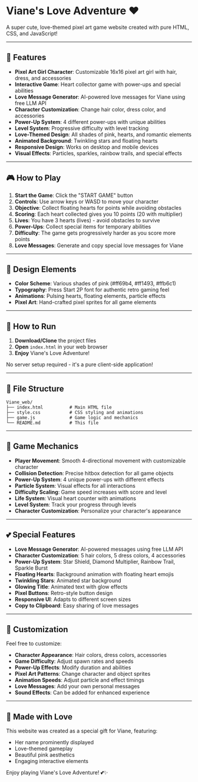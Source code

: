 # Viane's Love Adventure ❤️

A super cute, love-themed pixel art game website created with pure HTML, CSS, and JavaScript\!

-----

## 🌟 Features

  - **Pixel Art Girl Character**: Customizable 16x16 pixel art girl with hair, dress, and accessories
  - **Interactive Game**: Heart collector game with power-ups and special abilities
  - **Love Message Generator**: AI-powered love messages for Viane using free LLM API
  - **Character Customization**: Change hair color, dress color, and accessories
  - **Power-Up System**: 4 different power-ups with unique abilities
  - **Level System**: Progressive difficulty with level tracking
  - **Love-Themed Design**: All shades of pink, hearts, and romantic elements
  - **Animated Background**: Twinkling stars and floating hearts
  - **Responsive Design**: Works on desktop and mobile devices
  - **Visual Effects**: Particles, sparkles, rainbow trails, and special effects

-----

## 🎮 How to Play

1.  **Start the Game**: Click the "START GAME" button
2.  **Controls**: Use arrow keys or WASD to move your character
3.  **Objective**: Collect floating hearts for points while avoiding obstacles
4.  **Scoring**: Each heart collected gives you 10 points (20 with multiplier)
5.  **Lives**: You have 3 hearts (lives) - avoid obstacles to survive
6.  **Power-Ups**: Collect special items for temporary abilities
7.  **Difficulty**: The game gets progressively harder as you score more points
8.  **Love Messages**: Generate and copy special love messages for Viane

-----

## 🎨 Design Elements

  - **Color Scheme**: Various shades of pink (\#ff69b4, \#ff1493, \#ffb6c1)
  - **Typography**: Press Start 2P font for authentic retro gaming feel
  - **Animations**: Pulsing hearts, floating elements, particle effects
  - **Pixel Art**: Hand-crafted pixel sprites for all game elements

-----

## 🚀 How to Run

1.  **Download/Clone** the project files
2.  **Open** `index.html` in your web browser
3.  **Enjoy** Viane's Love Adventure\!

No server setup required - it's a pure client-side application\!

-----

## 📁 File Structure

```
Viane_web/
├── index.html          # Main HTML file
├── style.css           # CSS styling and animations
├── game.js             # Game logic and mechanics
└── README.md           # This file
```

-----

## 🎯 Game Mechanics

  - **Player Movement**: Smooth 4-directional movement with customizable character
  - **Collision Detection**: Precise hitbox detection for all game objects
  - **Power-Up System**: 4 unique power-ups with different effects
  - **Particle System**: Visual effects for all interactions
  - **Difficulty Scaling**: Game speed increases with score and level
  - **Life System**: Visual heart counter with animations
  - **Level System**: Track your progress through levels
  - **Character Customization**: Personalize your character's appearance

-----

## 💕 Special Features

  - **Love Message Generator**: AI-powered messages using free LLM API
  - **Character Customization**: 5 hair colors, 5 dress colors, 4 accessories
  - **Power-Up System**: Star Shield, Diamond Multiplier, Rainbow Trail, Sparkle Burst
  - **Floating Hearts**: Background animation with floating heart emojis
  - **Twinkling Stars**: Animated star background
  - **Glowing Title**: Animated text with glow effects
  - **Pixel Buttons**: Retro-style button design
  - **Responsive UI**: Adapts to different screen sizes
  - **Copy to Clipboard**: Easy sharing of love messages

-----

## 🎨 Customization

Feel free to customize:

  - **Character Appearance**: Hair colors, dress colors, accessories
  - **Game Difficulty**: Adjust spawn rates and speeds
  - **Power-Up Effects**: Modify duration and abilities
  - **Pixel Art Patterns**: Change character and object sprites
  - **Animation Speeds**: Adjust particle and effect timings
  - **Love Messages**: Add your own personal messages
  - **Sound Effects**: Can be added for enhanced experience

-----

## 💖 Made with Love

This website was created as a special gift for Viane, featuring:

  - Her name prominently displayed
  - Love-themed gameplay
  - Beautiful pink aesthetics
  - Engaging interactive elements

Enjoy playing Viane's Love Adventure\! 💕✨
